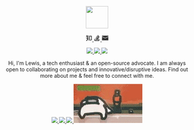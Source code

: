 <div align="center">
  <a href="https://github.com/taseikyo">
    <img width="60" height="60" src="https://avatars3.githubusercontent.com/u/23132915?s=460&u=6aed8d3229553ec6e00d1f8a684df0cd4d4a9abd&v=4" />
  </a>
  <br>
  <p>
    <a href="https://www.zhihu.com/people/qing-shen-bu-shou-luv">
      <img width="18" height="18" src="https://github.com/taseikyo/taseikyo/blob/master/images/zhihu.svg" title="zhihu" />
    </a>
    <a href="https://stackoverflow.com/users/7669794/taseikyo">
      <img width="18" height="18" src="https://github.com/taseikyo/taseikyo/blob/master/images/stackoverflow.svg" title="stackoverflow" />
    </a>
    <a href="mailto:taseikyo@qq.com">
      <img width="18" height="18" src="https://github.com/taseikyo/taseikyo/blob/master/images/email.svg" title="email" />
    </a>
  </p>
  <p>
  	<a href="https://github.com/taseikyo">
  	  <img src="https://badges.frapsoft.com/os/v1/open-source.svg?v=103">
  	</a>
  	<a href="https://github.com/taseikyo">
  	  <img src="https://img.shields.io/github/followers/taseikyo.svg?lable=GitHub&style=social">
  	</a>
  	<a href="https://github.com/taseikyo">
  	  <img src="https://visitor-badge.laobi.icu/badge?page_id=taseikyo.taseikyo">
  	</a>
  </p>
  <p>Hi, I'm Lewis, a tech enthusiast & an open-source advocate. I am always open to collaborating on projects and innovative/disruptive ideas. Find out more about me & feel free to connect with me.</p>
  <p>
    <a href="https://github.com/taseikyo">
      <img src="https://github-readme-stats.vercel.app/api?username=taseikyo&show_icons=true&hide_border=true" />
      <img src="https://github-readme-stats.vercel.app/api/top-langs/?username=taseikyo&hide_border=true&layout=compact&langs_count=8" />
      <img src="https://github-profile-trophy.vercel.app/?username=taseikyo" />
      <img src="https://github.com/taseikyo/taseikyo/blob/master/images/7.gif" />
    </a>
</div>
